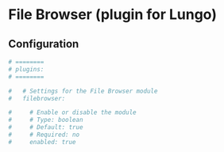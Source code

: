 # File Browser (plugin for Lungo)

## Configuration

```yaml
# ========
# plugins:
# ========

#   # Settings for the File Browser module
#   filebrowser:

#     # Enable or disable the module
#     # Type: boolean
#     # Default: true
#     # Required: no
#     enabled: true
```
